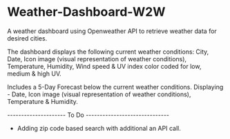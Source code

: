 # Weather-Dashboard-W2W

A weather dashboard using Openweather API to retrieve weather data for desired cities.

The dashboard displays the following current weather conditions: City, Date, Icon image (visual representation of weather conditions), Temperature, Humidity, Wind speed & UV index color coded for low, medium & high UV.

Includes a 5-Day Forecast below the current weather conditions. Displaying - Date, Icon image (visual representation of weather conditions), Temperature & Humidity.

--------------------- To Do ------------------------------

* Adding zip code based search with additional an API call.